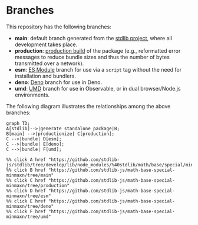 <!--

@license Apache-2.0

Copyright (c) 2022 The Stdlib Authors.

Licensed under the Apache License, Version 2.0 (the "License");
you may not use this file except in compliance with the License.
You may obtain a copy of the License at

    http://www.apache.org/licenses/LICENSE-2.0

Unless required by applicable law or agreed to in writing, software
distributed under the License is distributed on an "AS IS" BASIS,
WITHOUT WARRANTIES OR CONDITIONS OF ANY KIND, either express or implied.
See the License for the specific language governing permissions and
limitations under the License.

-->

# Branches

This repository has the following branches:

-   **main**: default branch generated from the [stdlib project][stdlib-url], where all development takes place.
-   **production**: [production build][production-url] of the package (e.g., reformatted error messages to reduce bundle sizes and thus the number of bytes transmitted over a network).
-   **esm**: [ES Module][esm-url] branch for use via a `script` tag without the need for installation and bundlers.
-   **deno**: [Deno][deno-url] branch for use in Deno.
-   **umd**: [UMD][umd-url] branch for use in Observable, or in dual browser/Node.js environments.

The following diagram illustrates the relationships among the above branches:

```mermaid
graph TD;
A[stdlib]-->|generate standalone package|B;
B[main] -->|productionize| C[production];
C -->|bundle| D[esm];
C -->|bundle| E[deno];
C -->|bundle| F[umd];

%% click A href "https://github.com/stdlib-js/stdlib/tree/develop/lib/node_modules/%40stdlib/math/base/special/minmaxn"
%% click B href "https://github.com/stdlib-js/math-base-special-minmaxn/tree/main"
%% click C href "https://github.com/stdlib-js/math-base-special-minmaxn/tree/production"
%% click D href "https://github.com/stdlib-js/math-base-special-minmaxn/tree/esm"
%% click E href "https://github.com/stdlib-js/math-base-special-minmaxn/tree/deno"
%% click F href "https://github.com/stdlib-js/math-base-special-minmaxn/tree/umd"
```

[stdlib-url]: https://github.com/stdlib-js/stdlib/tree/develop/lib/node_modules/%40stdlib/math/base/special/minmaxn
[production-url]: https://github.com/stdlib-js/math-base-special-minmaxn/tree/production
[deno-url]: https://github.com/stdlib-js/math-base-special-minmaxn/tree/deno
[umd-url]: https://github.com/stdlib-js/math-base-special-minmaxn/tree/umd
[esm-url]: https://github.com/stdlib-js/math-base-special-minmaxn/tree/esm